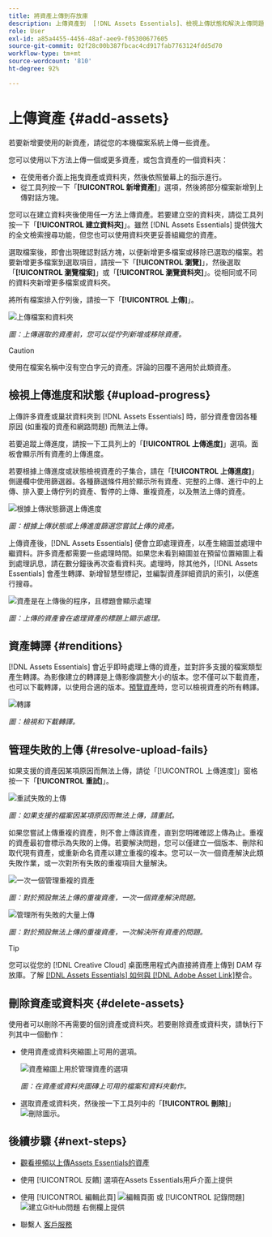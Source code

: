 ```yaml
---
title: 將資產上傳到存放庫
description: 上傳資產到  [!DNL Assets Essentials]、檢視上傳狀態和解決上傳問題。
role: User
exl-id: a85a4455-4456-48af-aee9-f05300677605
source-git-commit: 02f28c00b387fbcac4cd917fab7763124fdd5d70
workflow-type: tm+mt
source-wordcount: '810'
ht-degree: 92%

---
```


# 上傳資產 {#add-assets}

若要新增要使用的新資產，請從您的本機檔案系統上傳一些資產。<!-- TBD: Many of the [common file formats are supported](/help/supported-file-formats.md). -->

您可以使用以下方法上傳一個或更多資產，或包含資產的一個資料夾：

* 在使用者介面上拖曳資產或資料夾，然後依照螢幕上的指示進行。
* 從工具列按一下「**[!UICONTROL 新增資產]**」選項，然後將部分檔案新增到上傳對話方塊。

<!-- TBD: Update this GIF
![Asset and nested folder upload demo](assets/do-not-localize/upload-assets.gif) -->

您可以在建立資料夾後使用任一方法上傳資產。若要建立空的資料夾，請從工具列按一下「**[!UICONTROL 建立資料夾]**」。雖然 [!DNL Assets Essentials] 提供強大的全文檢索搜尋功能，但您也可以使用資料夾更妥善組織您的資產。

選取檔案後，即會出現確認對話方塊，以便新增更多檔案或移除已選取的檔案。若要新增更多檔案到選取項目，請按一下「**[!UICONTROL 瀏覽]**」，然後選取「**[!UICONTROL 瀏覽檔案]**」或「**[!UICONTROL 瀏覽資料夾]**」。從相同或不同的資料夾新增更多檔案或資料夾。

將所有檔案排入佇列後，請按一下「**[!UICONTROL 上傳]**」。

![上傳檔案和資料夾](assets/upload-browse-files-folders.png)

*圖：上傳選取的資產前，您可以從佇列新增或移除資產。*

>[!CAUTION]
>
>使用在檔案名稱中沒有空白字元的資產。評論的回覆不適用於此類資產。

## 檢視上傳進度和狀態 {#upload-progress}

上傳許多資產或巢狀資料夾到 [!DNL Assets Essentials] 時，部分資產會因各種原因 (如重複的資產和網路問題) 而無法上傳。

若要追蹤上傳進度，請按一下工具列上的「**[!UICONTROL 上傳進度]**」選項。面板會顯示所有資產的上傳進度。

若要根據上傳進度或狀態檢視資產的子集合，請在「**[!UICONTROL 上傳進度]**」側邊欄中使用篩選器。各種篩選條件用於顯示所有資產、完整的上傳、進行中的上傳、排入要上傳佇列的資產、暫停的上傳、重複資產，以及無法上傳的資產。

![根據上傳狀態篩選上傳進度](assets/filter-upload-progress.png)

*圖：根據上傳狀態或上傳進度篩選您嘗試上傳的資產。*

上傳資產後，[!DNL Assets Essentials] 便會立即處理資產，以產生縮圖並處理中繼資料。許多資產都需要一些處理時間。如果您未看到縮圖並在預留位置縮圖上看到處理訊息，請在數分鐘後再次查看資料夾。處理時，除其他外，[!DNL Assets Essentials] 會產生轉譯、新增智慧型標記，並編製資產詳細資訊的索引，以便進行搜尋。

![資產是在上傳後的程序，且標題會顯示處理](assets/upload-processing.png)

*圖：上傳的資產會在處理資產的標題上顯示處理。*

## 資產轉譯 {#renditions}

[!DNL Assets Essentials] 會近乎即時處理上傳的資產，並對許多支援的檔案類型產生轉譯。為影像建立的轉譯是上傳影像調整大小的版本。您不僅可以下載資產，也可以下載轉譯，以使用合適的版本。[預覽資產](/help/navigate-view.md#preview-assets)時，您可以檢視資產的所有轉譯。

![轉譯](assets/renditions-view-download.png)

*圖：檢視和下載轉譯。*

## 管理失敗的上傳 {#resolve-upload-fails}

如果支援的資產因某項原因而無法上傳，請從「[!UICONTROL 上傳進度]」窗格按一下「**[!UICONTROL 重試]**」。

![重試失敗的上傳](assets/upload-retry.png)

*圖：如果支援的檔案因某項原因而無法上傳，請重試。*

如果您嘗試上傳重複的資產，則不會上傳該資產，直到您明確確認上傳為止。重複的資產最初會標示為失敗的上傳。若要解決問題，您可以僅建立一個版本、刪除和取代現有資產，或重新命名資產以建立重複的複本。您可以一次一個資產解決此類失敗作業，或一次對所有失敗的重複項目大量解決。

![一次一個管理重複的資產](assets/uploads-manage-duplicates.png)

*圖：對於預設無法上傳的重複資產，一次一個資產解決問題。*

![管理所有失敗的大量上傳](assets/upload-progress-manage-failed-uploads.png)

*圖：對於預設無法上傳的重複資產，一次解決所有資產的問題。*

>[!TIP]
>
>您可以從您的 [!DNL Creative Cloud] 桌面應用程式內直接將資產上傳到 DAM 存放庫。了解 [[!DNL Assets Essentials] 如何與 [!DNL Adobe Asset Link]](/help/integration.md)整合。

## 刪除資產或資料夾 {#delete-assets}

使用者可以刪除不再需要的個別資產或資料夾。若要刪除資產或資料夾，請執行下列其中一個動作：

* 使用資產或資料夾縮圖上可用的選項。

   ![資產縮圖上用於管理資產的選項](assets/options-on-thumbnail.png)

   *圖：在資產或資料夾圖磚上可用的檔案和資料夾動作。*

* 選取資產或資料夾，然後按一下工具列中的「**[!UICONTROL 刪除]**」![刪除圖示](assets/do-not-localize/delete-icon.png)。

## 後續步驟 {#next-steps}

* [觀看視頻以上傳Assets Essentials的資產](https://experienceleague.adobe.com/docs/experience-manager-learn/assets-essentials/basics/creating.html)

* 使用 [!UICONTROL 反饋] 選項在Assets Essentials用戶介面上提供

* 使用 [!UICONTROL 編輯此頁] ![編輯頁面](assets/do-not-localize/edit-page.png) 或 [!UICONTROL 記錄問題] ![建立GitHub問題](assets/do-not-localize/github-issue.png) 右側欄上提供

* 聯繫人 [客戶服務](https://experienceleague.adobe.com/?support-solution=General#support)
